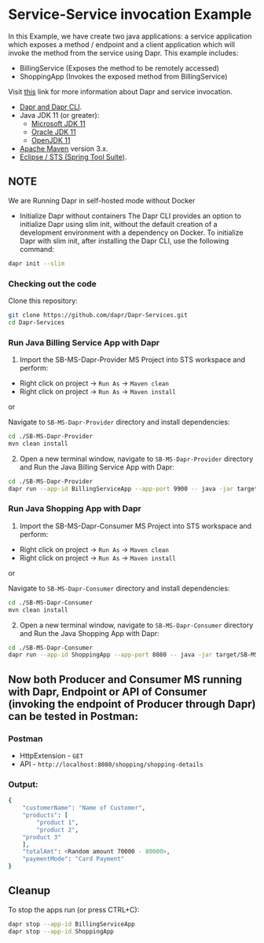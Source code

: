 # Service-Service invocation Example

In this Example, we have create two java applications: a service application which exposes a method / endpoint and a client application which will invoke the method from the service using Dapr.
This example includes:

* BillingService (Exposes the method to be remotely accessed)
* ShoppingApp (Invokes the exposed method from BillingService)

Visit [this](https://docs.dapr.io/developing-applications/building-blocks/service-invocation/service-invocation-overview/) link for more information about Dapr and service invocation.
 
* [Dapr and Dapr CLI](https://docs.dapr.io/getting-started/install-dapr/).
* Java JDK 11 (or greater):
    * [Microsoft JDK 11](https://docs.microsoft.com/en-us/java/openjdk/download#openjdk-11)
    * [Oracle JDK 11](https://www.oracle.com/technetwork/java/javase/downloads/index.html#JDK11)
    * [OpenJDK 11](https://jdk.java.net/11/)
* [Apache Maven](https://maven.apache.org/install.html) version 3.x.
* [Eclipse / STS (Spring Tool Suite)](https://spring.io/tools).

## NOTE
We are Running Dapr in self-hosted mode without Docker
* Initialize Dapr without containers
The Dapr CLI provides an option to initialize Dapr using slim init, without the default creation of a development environment with a dependency on Docker. To initialize Dapr with slim init, after installing the Dapr CLI, use the following command:

```sh
dapr init --slim
```

### Checking out the code

Clone this repository:

```sh
git clone https://github.com/dapr/Dapr-Services.git
cd Dapr-Services
```

### Run Java Billing Service App with Dapr

1. Import the SB-MS-Dapr-Provider MS Project into STS workspace and perform:
 * Right click on project -> `Run As` -> `Maven clean`
 * Right click on project -> `Run As` -> `Maven install`
 
or 

   Navigate to `SB-MS-Dapr-Provider` directory and install dependencies:

```bash
cd ./SB-MS-Dapr-Provider
mvn clean install
```
  
2.  Open a new terminal window, navigate to `SB-MS-Dapr-Provider` directory and Run the Java Billing Service App with Dapr:

```bash
cd ./SB-MS-Dapr-Provider
dapr run --app-id BillingServiceApp --app-port 9900 -- java -jar target/SB-MS-Dapr-Provider-0.0.1-SNAPSHOT.jar
```

### Run Java Shopping App with Dapr

1. Import the SB-MS-Dapr-Consumer MS Project into STS workspace and perform:
 * Right click on project -> `Run As` -> `Maven clean`
 * Right click on project -> `Run As` -> `Maven install`
 
or 

Navigate to `SB-MS-Dapr-Consumer` directory and install dependencies:

```bash
cd ./SB-MS-Dapr-Consumer
mvn clean install
```
  
2.  Open a new terminal window, navigate to `SB-MS-Dapr-Consumer` directory and Run the Java Shopping App with Dapr:

```bash
cd ./SB-MS-Dapr-Consumer
dapr run --app-id ShoppingApp --app-port 8080 -- java -jar target/SB-MS-Dapr-Consumer-0.0.1.jar
```

## Now both Producer and Consumer MS running with Dapr, Endpoint or API of Consumer (invoking the endpoint of Producer through Dapr) can be tested in Postman:

### Postman 
* HttpExtension - `GET`
* API - `http://localhost:8080/shopping/shopping-details`

### Output:

```sh
{
    "customerName": "Name of Customer",
    "products": [
        "product 1",
        "product 2",
	"product 3"
    ],
    "totalAmt": <Random amount 70000 - 80000>,
    "paymentMode": "Card Payment"
}
```

## Cleanup

To stop the apps run (or press CTRL+C):


```bash
dapr stop --app-id BillingServiceApp
dapr stop --app-id ShoppingApp
```
